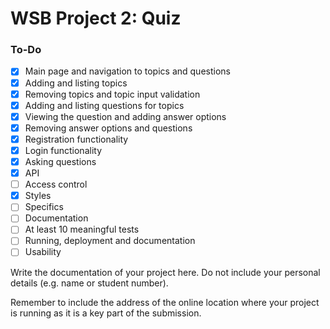 # WSB Project 2: Quiz

### To-Do

- [x] Main page and navigation to topics and questions
- [x] Adding and listing topics
- [x] Removing topics and topic input validation
- [x] Adding and listing questions for topics
- [x] Viewing the question and adding answer options
- [x] Removing answer options and questions
- [x] Registration functionality
- [x] Login functionality
- [x] Asking questions
- [x] API
- [ ] Access control
- [x] Styles
- [ ] Specifics
- [ ] Documentation
- [ ] At least 10 meaningful tests
- [ ] Running, deployment and documentation
- [ ] Usability

Write the documentation of your project here. Do not include your personal
details (e.g. name or student number).

Remember to include the address of the online location where your project is
running as it is a key part of the submission.

